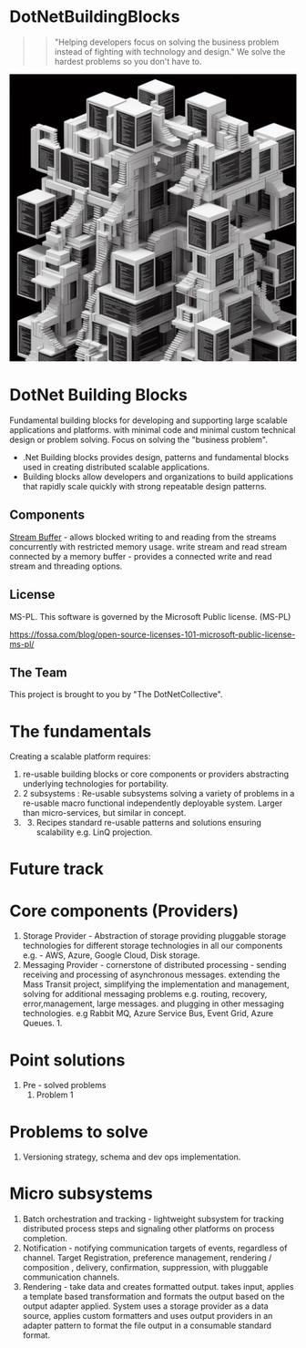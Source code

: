 # DotNetBuildingBlocks

 
 >>"Helping developers focus on solving the business problem instead of fighting with technology and design." 
 >> We solve the hardest problems so you don't have to.
 
 
 ![DotNetBuildingBlocksMainImage](Images/DotNetBuildingBlocks.jpg "DotNetBuildingBlocks")
 
# DotNet Building Blocks

 Fundamental building blocks for developing and supporting large scalable applications and platforms. with minimal code and minimal custom technical design or problem solving. Focus on solving the "business problem".
 

- .Net Building blocks provides design, patterns and fundamental blocks used in creating distributed scalable applications.
- Building blocks allow developers and organizations to build applications that rapidly scale quickly with strong repeatable design patterns.

## Components
[Stream Buffer](src/dotNetBlocks.System.IO/dotNetBlocks.System.IO.StreamBuffer/readme.md) - allows blocked writing to and reading from the streams concurrently with restricted memory usage. write stream and read stream connected by a memory buffer - provides a connected write and read stream and threading options.

## License

MS-PL. This software is governed by the Microsoft Public  license. (MS-PL)

https://fossa.com/blog/open-source-licenses-101-microsoft-public-license-ms-pl/

## The Team

This project is brought to you by "The DotNetCollective".




# The fundamentals


Creating a scalable platform requires:
1. re-usable building blocks or core components or providers abstracting underlying technologies for portability. 
1. 2 subsystems : Re-usable subsystems solving a variety of problems in a re-usable macro functional independently deployable system. Larger than micro-services, but similar in concept.
1. 3. Recipes standard re-usable patterns and solutions ensuring scalability e.g. LinQ projection.

# Future track

# Core components (Providers)
1. Storage Provider - Abstraction of storage providing pluggable storage technologies for different storage technologies in  all our components e.g.  - AWS, Azure, Google Cloud, Disk storage.
1. Messaging Provider - cornerstone of distributed processing - sending receiving and processing of asynchronous messages. extending the Mass Transit project, simplifying the implementation and management, solving for additional messaging problems e.g. routing, recovery, error,management, large messages. and plugging in other messaging technologies. e.g Rabbit MQ, Azure Service Bus, Event Grid, Azure Queues.	
	1.


# Point solutions
1.  Pre - solved problems
	1.  Problem 1
# Problems to solve
1. Versioning strategy, schema and dev ops implementation.

# Micro subsystems

1. Batch orchestration and tracking - lightweight subsystem for tracking distributed process steps and signaling other platforms on process completion.
1. Notification - notifying communication targets of events, regardless of channel. Target Registration, preference management, rendering / composition , delivery, confirmation, suppression,  with pluggable communication channels.
1. Rendering - take data and creates formatted output. takes input, applies a template based transformation and formats the output based on the output adapter applied. System uses a storage provider as a data source, applies custom formatters and uses output providers in an adapter pattern to format the file output in a consumable standard format.

